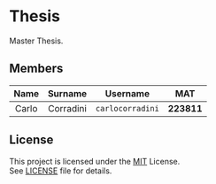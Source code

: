 # Thesis

Master Thesis.

## Members

| Name  |  Surname  |     Username     |    MAT     |
| :---: | :-------: | :--------------: | :--------: |
| Carlo | Corradini | `carlocorradini` | **223811** |

## License

This project is licensed under the [MIT](https://opensource.org/licenses/MIT) License. \
See [LICENSE](./LICENSE) file for details.

